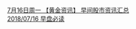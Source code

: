   
[7月16日周一 【黄金资讯】 早间股市资讯汇总](http://www.dianyue.me/archives/404/dctuk4q7oavubv7s/)  
[2018/07/16  早盘必读](http://www.dianyue.me/archives/040/t58rriyn512dubsn/)